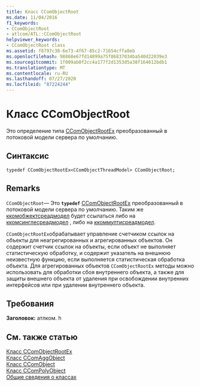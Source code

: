 ```yaml
---
title: Класс CComObjectRoot
ms.date: 11/04/2016
f1_keywords:
- CComObjectRoot
- atlcom/ATL::CComObjectRoot
helpviewer_keywords:
- CComObjectRoot class
ms.assetid: f8797c38-6e73-4f67-85c2-71654cffa8eb
ms.openlocfilehash: 98868e67fd14899a75f86837034ba540d22039e3
ms.sourcegitcommit: 1f009ab0f2cc4a177f2d1353d5a38f164612bdb1
ms.translationtype: MT
ms.contentlocale: ru-RU
ms.lasthandoff: 07/27/2020
ms.locfileid: "87224244"
---
```

# <a name="ccomobjectroot-class"></a>Класс CComObjectRoot

Это определение типа [CComObjectRootEx](../../atl/reference/ccomobjectrootex-class.md) преобразованный в потоковой модели сервера по умолчанию.

## <a name="syntax"></a>Синтаксис

```
typedef CComObjectRootEx<CComObjectThreadModel> CComObjectRoot;
```

## <a name="remarks"></a>Remarks

`CComObjectRoot`— Это **`typedef`** [CComObjectRootEx](../../atl/reference/ccomobjectrootex-class.md) преобразованный в потоковой модели сервера по умолчанию. Таким же [ккомобжектсреадмодел](atl-typedefs.md#ccomobjectthreadmodel) будет ссылаться либо на [ккомсинглесреадмодел](../../atl/reference/ccomsinglethreadmodel-class.md) , либо на [ккоммултисреадмодел](../../atl/reference/ccommultithreadmodel-class.md).

`CComObjectRootEx`обрабатывает управление счетчиком ссылок на объекты для неагрегированных и агрегированных объектов. Он содержит счетчик ссылок на объекты, если объект не выполняет статистическую обработку, и содержит указатель на внешнюю неизвестную функцию, если выполняется статистическая обработка объекта. Для агрегированных объектов `CComObjectRootEx` методы можно использовать для обработки сбоя внутреннего объекта, а также для защиты внешнего объекта от удаления при освобождении внутренних интерфейсов или при удалении внутреннего объекта.

## <a name="requirements"></a>Требования

**Заголовок:** атлком. h

## <a name="see-also"></a>См. также статью

[Класс CComObjectRootEx](../../atl/reference/ccomobjectrootex-class.md)<br/>
[Класс CComAggObject](../../atl/reference/ccomaggobject-class.md)<br/>
[Класс CComObject](../../atl/reference/ccomobject-class.md)<br/>
[Класс CComPolyObject](../../atl/reference/ccompolyobject-class.md)<br/>
[Общие сведения о классах](../../atl/atl-class-overview.md)
